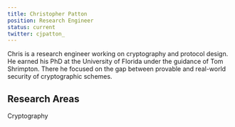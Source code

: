 ```yaml
---
title: Christopher Patton
position: Research Engineer
status: current
twitter: cjpatton_
---
```

Chris is a research engineer working on cryptography and protocol design. He earned his PhD at the University of Florida under the guidance of Tom Shrimpton. There he focused on the gap between provable and real-world security of cryptographic schemes.


## Research Areas
Cryptography
